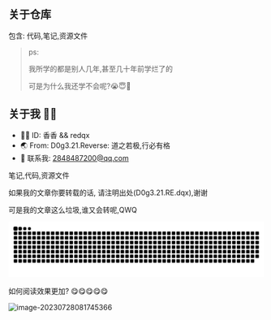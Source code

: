 ## 关于仓库

包含: 代码,笔记,资源文件

>   ps:
>
>   我所学的都是别人几年,甚至几十年前学烂了的
>
>   可是为什么我还学不会呢?😭😇🙏



## 关于我 🐱‍👤

- 🐱‍💻 ID: 香香 && redqx
- 🌏 From: D0g3.21.Reverse: 道之若极,行必有格
- 💬 联系我: 2848487200@qq.com



笔记,代码,资源文件

如果我的文章你要转载的话, 请注明出处(D0g3.21.RE.dqx),谢谢

可是我的文章这么垃圾,谁又会转呢,QWQ

<picture>
  <source
    media="(prefers-color-scheme: dark)"
    srcset="https://raw.githubusercontent.com/platane/snk/output/github-contribution-grid-snake-dark.svg"
  />
  <source
    media="(prefers-color-scheme: light)"
    srcset="https://raw.githubusercontent.com/platane/snk/output/github-contribution-grid-snake.svg"
  />
  <img
    alt="github contribution grid snake animation"
    src="https://raw.githubusercontent.com/platane/snk/output/github-contribution-grid-snake.svg"
  />
</picture>


如何阅读效果更加? 😋😋😋😋😋

![image-20230728081745366](https://s1.ax1x.com/2023/07/28/pCxNA9U.png)
